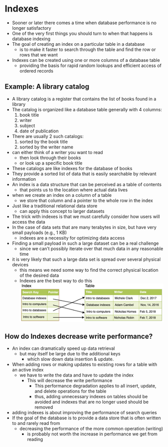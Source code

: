 # Indexes
* Sooner or later there comes a time when database performance is no longer satisfactory
* One of the very first things you should turn to when that happens is database indexing
* The goal of creating an index on a particular table in a database
  * is to make it faster to search through the table and find the row or rows that we want
* Indexes can be created using one or more columns of a database table
  * providing the basis for rapid random lookups and efficient access of ordered records

## Example: A library catalog
* A library catalog is a register that contains the list of books found in a library
* The catalog is organized like a database table generally with 4 columns:
  1. book title
  2. writer
  3. subject
  4. date of publication
* There are usually 2 such catalogs:
  1. sorted by the book title
  2. sorted by the writer name
* can either think of a writer you want to read
  * then look through their books
  * or look up a specific book title
* These catalogs are like indexes for the database of books
* They provide a sorted list of data that is easily searchable by relevant information
* An index is a data structure that can be perceived as a table of contents
  * that points us to the location where actual data lives
* when we create an index on a column of a table
  * we store that column and a pointer to the whole row in the index
* Just like a traditional relational data store
  * can apply this concept to larger datasets
* The trick with indexes is that we must carefully consider how users will access the data
* In the case of data sets that are many terabytes in size, but have very small payloads (e.g., 1 KB)
  * indexes are a necessity for optimizing data access
* Finding a small payload in such a large dataset can be a real challenge
  * since we can’t possibly iterate over that much data in any reasonable time
* it is very likely that such a large data set is spread over several physical devices
  * this means we need some way to find the correct physical location of the desired data
  * Indexes are the best way to do this
![alt text](https://github.com/reshinto/Basic_technologies_revision/raw/master/system_design/images/indexes.png "Indexes")
## How do Indexes decrease write performance?
* An index can dramatically speed up data retrieval
  * but may itself be large due to the additional keys
    * which slow down data insertion & update.
* When adding rows or making updates to existing rows for a table with an active index
  * we have to write the data and have to update the index
    * This will decrease the write performance
      * This performance degradation applies to all insert, update, and delete operations for the table
      * thus, adding unnecessary indexes on tables should be avoided and indexes that are no longer used should be removed
* adding indexes is about improving the performance of search queries
* If the goal of the database is to provide a data store that is often written to and rarely read from
  * decreasing the performance of the more common operation (writing)
    * is probably not worth the increase in performance we get from reading
